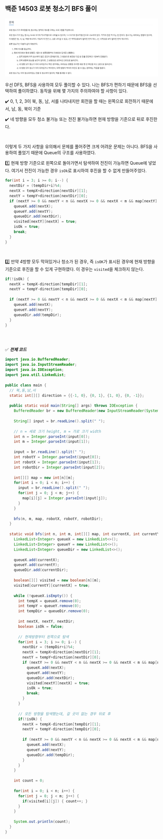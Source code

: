 ## 백준 14503 로봇 청소기 BFS 풀이

<img src="../../images/BAEKJOON14503.png">

<br>

 우선 DFS, BFS을 사용하여 모두 풀이할 수 있다. 나는 BFS가 편하기 때문에 BFS을 선택하여 풀이하였다. 동작을 위해 몇 가지의 주의하여야 할 사항이 있다.

✔️ 0, 1, 2, 3이 북, 동, 남, 서를 나타내지만 회전을 할 때는 왼쪽으로 회전하기 때문에 서, 남, 동, 북이 기준

✔️ 네 방향을 모두 청소 불가능 또는 전진 불가능하면 현재 방향을 기준으로 뒤로 후진한다.

<br>

 이렇게 두 가지 사항을 유의해서 문제를 풀어주면 크게 어려운 문제는 아니다. BFS을 사용하여 풀었기 때문에 Queue의 구조를 사용하였다.

1️⃣ 현재 방향 기준으로 왼쪽으로 돌아가면서 탐색하여 전진이 가능하면 Queue에 넣었다. 여기서 전진이 가능한 경우 `isOk`로 표시하여 후진을 할 수 없게 만들어주었다.

```java
for(int i = 3; i >= 0; i--) {
  nextDir = (tempDir+i)%4;
  nextX = tempX+direction[nextDir][1];
  nextY = tempY+direction[nextDir][0];
  if (nextY >= 0 && nextY < n && nextX >= 0 && nextX < m && map[nextY][nextX] == 0 && !visited[nextY][nextX]) {
    queueX.add(nextX);
    queueY.add(nextY);
    queueDir.add(nextDir);
    visited[nextY][nextX] = true;
    isOk = true;
    break;
  }
}
```

<br>

2️⃣ 만약 4방향 모두 막혀있거나 청소가 된 경우, 즉 `isOK`가 표시된 경우에 현재 방향을 기준으로 후진을 할 수 있게 구현하였다. 이 경우는 `visited`을 체크하지 않는다.

```java
if(!isOk) {
  nextX = tempX-direction[tempDir][1];
  nextY = tempY-direction[tempDir][0];

  if (nextY >= 0 && nextY < n && nextX >= 0 && nextX < m && map[nextY][nextX] == 0) {
    queueX.add(nextX);
    queueY.add(nextY);
    queueDir.add(tempDir);
  }
}
```

<br>

<br>

✅ ***전체 코드***

```java
import java.io.BufferedReader;
import java.io.InputStreamReader;
import java.io.IOException;
import java.util.LinkedList;

public class main {
  // 북,동,남,서
  static int[][] direction = {{-1, 0}, {0, 1}, {1, 0}, {0, -1}};

  public static void main(String[] args) throws IOException {
    BufferedReader br = new BufferedReader(new InputStreamReader(System.in));

    String[] input = br.readLine().split(" ");

    // n = 세로 크기 height, m = 가로 크기 width
    int n = Integer.parseInt(input[0]);
    int m = Integer.parseInt(input[1]);

    input = br.readLine().split(" ");
    int robotY = Integer.parseInt(input[0]);
    int robotX = Integer.parseInt(input[1]);
    int robotDir = Integer.parseInt(input[2]);

    int[][] map = new int[n][m];
    for(int i = 0; i < n; i++) {
      input = br.readLine().split(" ");
      for(int j = 0; j < m; j++) {
        map[i][j] = Integer.parseInt(input[j]);
      }
    }

    bfs(n, m, map, robotX, robotY, robotDir);
  }

  static void bfs(int n, int m, int[][] map, int currentX, int currentY, int currentDir) {
    LinkedList<Integer> queueX = new LinkedList<>();
    LinkedList<Integer> queueY = new LinkedList<>();
    LinkedList<Integer> queueDir = new LinkedList<>();

    queueX.add(currentX);
    queueY.add(currentY);
    queueDir.add(currentDir);

    boolean[][] visited = new boolean[n][m];
    visited[currentY][currentX] = true;

    while (!queueX.isEmpty()) {
      int tempX = queueX.remove(0);
      int tempY = queueY.remove(0);
      int tempDir = queueDir.remove(0);

      int nextX, nextY, nextDir;
      boolean isOk = false;

      // 현재방향부터 왼쪽으로 탐색
      for(int i = 3; i >= 0; i--) {
        nextDir = (tempDir+i)%4;
        nextX = tempX+direction[nextDir][1];
        nextY = tempY+direction[nextDir][0];
        if (nextY >= 0 && nextY < n && nextX >= 0 && nextX < m && map[nextY][nextX] == 0 && !visited[nextY][nextX]) {
          queueX.add(nextX);
          queueY.add(nextY);
          queueDir.add(nextDir);
          visited[nextY][nextX] = true;
          isOk = true;
          break;
        }
      }

      // 모든 방향을 탐색했는데, 갈 곳이 없는 경우 뒤로 후
      if(!isOk) {
        nextX = tempX-direction[tempDir][1];
        nextY = tempY-direction[tempDir][0];

        if (nextY >= 0 && nextY < n && nextX >= 0 && nextX < m && map[nextY][nextX] == 0) {
          queueX.add(nextX);
          queueY.add(nextY);
          queueDir.add(tempDir);
        }
      }
    }

    int count = 0;

    for(int i = 0; i < n; i++) {
      for(int j = 0; j < m; j++) {
        if(visited[i][j]) { count++; }
      }
    }

    System.out.println(count);
  }
}
```





